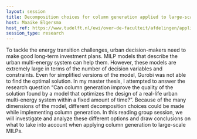 ```yaml
---
layout: session
title: Decomposition choices for column generation applied to large-scale urban multi-energy system models
host: Maaike Elgersma
host_ref: https://www.tudelft.nl/ewi/over-de-faculteit/afdelingen/applied-mathematics/people/mb-maaike-elgersma-msc
session_type: research
---
```


To tackle the energy transition challenges, urban decision-makers need to make good long-term investment plans. MILP models that describe the urban multi-energy system can help them. However, these models are extremely large in terms of the number of decision variables and constraints. Even for simplified versions of the model, Gurobi was not able to find the optimal solution. In my master thesis, I attempted to answer the research question “Can column generation improve the quality of the solution found by a model that optimizes the design of a real-life urban multi-energy system within a fixed amount of time?”. Because of the many dimensions of the model, different decomposition choices could be made while implementing column generation. In this reading group session, we will investigate and analyze these different options and draw conclusions on what to take into account when applying column generation to large-scale MILPs.
